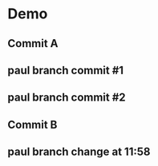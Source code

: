 # Demo

## Commit A

## paul branch commit #1

## paul branch commit #2

## Commit B

## paul branch change at 11:58
